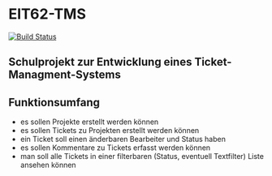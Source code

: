 # EIT62-TMS
[![Build Status](https://travis-ci.org/kahmannf/EIT62-TMS.svg?branch=master)](https://travis-ci.org/kahmannf/EIT62-TMS)

## Schulprojekt zur Entwicklung eines Ticket-Managment-Systems

## Funktionsumfang

- es sollen Projekte erstellt werden können
- es sollen Tickets zu Projekten erstellt werden können
- ein Ticket soll einen änderbaren Bearbeiter und Status haben
- es sollen Kommentare zu Tickets erfasst werden können
- man soll alle Tickets in einer filterbaren (Status, eventuell Textfilter) Liste ansehen können


